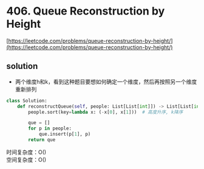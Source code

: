 # 406. Queue Reconstruction by Height

[https://leetcode.com/problems/queue-reconstruction-by-height/](https://leetcode.com/problems/queue-reconstruction-by-height/)

## solution

- 两个维度h和k，看到这种题目要想如何确定一个维度，然后再按照另一个维度重新排列

```python
class Solution:
    def reconstructQueue(self, people: List[List[int]]) -> List[List[int]]:
        people.sort(key=lambda x: (-x[0], x[1]))  # 高度升序, k降序

        que = []
        for p in people:
            que.insert(p[1], p)
        return que
```

时间复杂度：O() <br>
空间复杂度：O()
